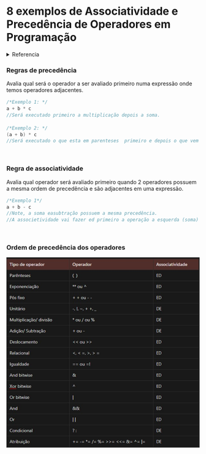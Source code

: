 # 8 exemplos de Associatividade e Precedência de Operadores em Programação

<details>
<summary>Referencia</summary>
<a href="http://www.bosontreinamentos.com.br/logica-de-programacao/resumo-basico-de-operadores-em-programacao/">Bóson treinamentos em ciência e tecnologia (Básico de operadores)</a>
</details>

### Regras de precedência
Avalia qual será o operador a ser avaliado primeiro numa expressão onde temos operadores adjacentes.

```c
/*Exemplo 1: */
a + b * c 
//Será executado primeiro a multiplicação depois a soma.

/*Exemplo 2: */
(a + b) * c
//Será executado o que esta em parenteses  primeiro e depois o que vem fora dele.
```
<br/>

### Regra de associatividade
Avalia qual operador será avaliado primeiro quando 2 operadores possuem a mesma ordem de precedência e são adjacentes em uma expressão.

```c
/*Exemplo 1*/
a + b - c 
//Note, a soma easubtração possuem a mesma precedência.  
//A associetividade vai fazer ed primeiro a operação a esquerda (soma) depois a dirita (sub). 
```
<br/>

### Ordem de precedência dos operadores
<img src="/Modulo%206%20-%20Sub%20rotinas%20(Funções%20e%20procedimentos)/img/2.jpg" width="800px">